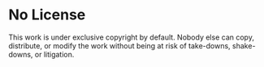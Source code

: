# No License
This work is under exclusive copyright by default. Nobody else can copy, distribute, or modify the work without being at risk of take-downs, shake-downs, or litigation.